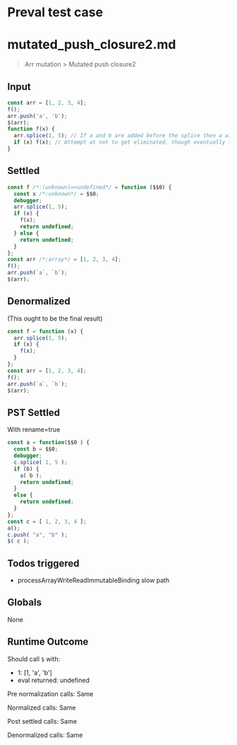 # Preval test case

# mutated_push_closure2.md

> Arr mutation > Mutated push closure2
>
>

## Input

`````js filename=intro
const arr = [1, 2, 3, 4];
f();
arr.push('a', 'b');
$(arr);
function f(x) {
  arr.splice(1, 5); // If a and b are added before the splice then a will be removed
  if (x) f(x); // Attempt at not to get eliminated, though eventually this won't hold :)
}
`````


## Settled


`````js filename=intro
const f /*:(unknown)=>undefined*/ = function ($$0) {
  const x /*:unknown*/ = $$0;
  debugger;
  arr.splice(1, 5);
  if (x) {
    f(x);
    return undefined;
  } else {
    return undefined;
  }
};
const arr /*:array*/ = [1, 2, 3, 4];
f();
arr.push(`a`, `b`);
$(arr);
`````


## Denormalized
(This ought to be the final result)

`````js filename=intro
const f = function (x) {
  arr.splice(1, 5);
  if (x) {
    f(x);
  }
};
const arr = [1, 2, 3, 4];
f();
arr.push(`a`, `b`);
$(arr);
`````


## PST Settled
With rename=true

`````js filename=intro
const a = function($$0 ) {
  const b = $$0;
  debugger;
  c.splice( 1, 5 );
  if (b) {
    a( b );
    return undefined;
  }
  else {
    return undefined;
  }
};
const c = [ 1, 2, 3, 4 ];
a();
c.push( "a", "b" );
$( c );
`````


## Todos triggered


- processArrayWriteReadImmutableBinding slow path


## Globals


None


## Runtime Outcome


Should call `$` with:
 - 1: [1, 'a', 'b']
 - eval returned: undefined

Pre normalization calls: Same

Normalized calls: Same

Post settled calls: Same

Denormalized calls: Same
